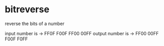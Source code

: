# bitreverse
reverse the bits of a number

input number is   -> FF0F F00F FF00 00FF
output number is  -> FF00 00FF F00F F0FF
